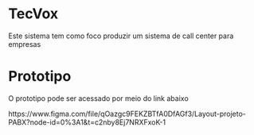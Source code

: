 # TecVox
Este sistema tem como foco produzir um sistema de call center para empresas

# Prototipo
<p>O prototipo pode ser acessado por meio do link abaixo</p>
<p>https://www.figma.com/file/qOazgc9FEKZBTfA0DfAGf3/Layout-projeto-PABX?node-id=0%3A1&t=c2nby8Ej7NRXFxoK-1</p>
